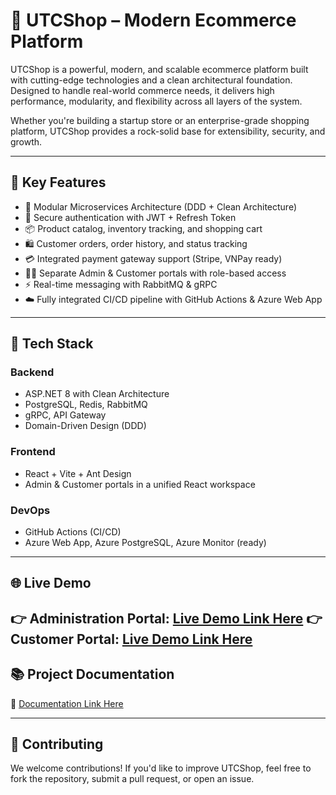 # 🛒 UTCShop – Modern Ecommerce Platform

UTCShop is a powerful, modern, and scalable ecommerce platform built with cutting-edge technologies and a clean architectural foundation. Designed to handle real-world commerce needs, it delivers high performance, modularity, and flexibility across all layers of the system.

Whether you're building a startup store or an enterprise-grade shopping platform, UTCShop provides a rock-solid base for extensibility, security, and growth.

---

## 🚀 Key Features

- 🧩 Modular Microservices Architecture (DDD + Clean Architecture)
- 🔐 Secure authentication with JWT + Refresh Token
- 📦 Product catalog, inventory tracking, and shopping cart
- 🛍️ Customer orders, order history, and status tracking
- 💳 Integrated payment gateway support (Stripe, VNPay ready)
- 🧑‍💼 Separate Admin & Customer portals with role-based access
- ⚡ Real-time messaging with RabbitMQ & gRPC
- ☁️ Fully integrated CI/CD pipeline with GitHub Actions & Azure Web App

---

## 🧱 Tech Stack

### Backend
- ASP.NET 8 with Clean Architecture
- PostgreSQL, Redis, RabbitMQ
- gRPC, API Gateway
- Domain-Driven Design (DDD)
  
### Frontend
- React + Vite + Ant Design
- Admin & Customer portals in a unified React workspace

### DevOps
- GitHub Actions (CI/CD)
- Azure Web App, Azure PostgreSQL, Azure Monitor (ready)

---

## 🌐 Live Demo

👉 Administration Portal: [Live Demo Link Here](https://victorious-bush-0eb2d2100.2.azurestaticapps.net)
👉 Customer Portal: [Live Demo Link Here](https://icy-desert-05cb99100.2.azurestaticapps.net)
---

## 📚 Project Documentation

📖 [Documentation Link Here](https://github.com/lethanhandeveloper/UTCShop/tree/main/docs)

---

## 🤝 Contributing

We welcome contributions! If you'd like to improve UTCShop, feel free to fork the repository, submit a pull request, or open an issue.
